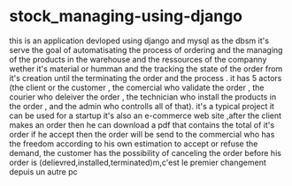 # stock_managing-using-django
this is an  application devloped using django and mysql as the dbsm it's serve the goal of automatisating the process of ordering  and the managing of the products in the warehouse 
and the ressources of the companny wether it's material or humman  and the tracking  the state of the order from it's creation until the terminating the order and the process .
 it has 5 actors (the client or the customer , the comercial who validate the order , the courier who deleiver the order , the technician who install the products in the order , and the admin who controlls all of that).
 it's a typical project it can be used for a startup it's also an e-commerce web site ,after the client makes an order then he can download a pdf that contains the total of it's order if he accept then the order will be send to the commercial who has the freedom according to his own estimation to accept or refuse the demand, the customer has the possibility of canceling the order before his order is (delievred,installed,terminated)m,c'est le premier changement depuis un autre pc
